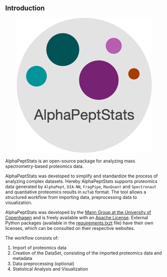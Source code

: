 ## Introduction

<p align="center">
  <img src="https://github.com/MannLabs/alphapeptstats/blob/main/alphastats/gui/alphapeptstats_logo.png?raw=true" />
</p>


AlphaPeptStats is an open-source package for analyzing mass spectrometry-based proteomics data.

AlphaPeptStats was developed to simplify and standardize the process of analyzing complex datasets. Hereby AlphaPeptStats supports proteomics data generated by `AlphaPept`, `DIA-NN`, `FragPipe`, `MaxQuant` and `Spectronaut` and quantiative proteomics results in `mzTab` format. The tool allows a structured workflow from importing data, preprocessing data to visualization.

AlphaPeptStats was developed by the [Mann Group at the University of Copenhagen](https://www.biochem.mpg.de/mann) and is freely available with an [Apache License](../LICENSE.txt). External Python packages (available in the [requirements.txzt](../requirements.txt) file) have their own licenses, which can be consulted on their respective websites.

The workflow consists of:
1. Import of proteomics data
2. Creation of the DataSet, consisting of the imported proteomics data and metadata
3. Data preprocessing (optional)
4. Statistical Analysis and Visualization
